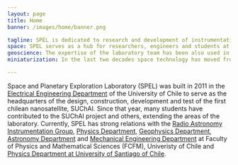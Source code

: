 ```yaml
---
layout: page
title: Home
banner: /images/home/banner.png

tagline: SPEL is dedicated to research and development of instrumentation for the geosciences.
space: SPEL serves as a hub for researchers, engineers and students at University of Chile (UCH) and University of Santiago of Chile (USACH) to collaborate on space physics and space instrumentation. Highlighted activities are related to ionospheric modeling and simulation, small satellites development (Femto, pico and nanosatellites) and space instrumentation (Magnetometers, Langmuir Probes).
geoscience: The expertise of the laboratory team has been also used in multiple geoscientific initiatives. In particular, SPEL is collaborating with different initiatives of the Geophysics Department at UCH related to atmospheric and seismic measurements. 
miniaturization: In the last two decades space technology has moved from a multi goal, large and expensive approach to a Faster-Better-Cheaper approach for space missions. Following that trend, SPEL has been working on methodologies that allow simplify missions (technically and organizationally) and reduce costs. In this area, it has been exploring two lines of action distributed measuring (sensor networks) and miniaturization of systems (less space, weight and power consumption).

---
```


Space and Planetary Exploration Laboratory (SPEL) was built in 2011 in the <a href="http://www.die.uchile.cl/">Electrical Engineering Department</a> of the University of Chile to serve as the headquarters of the design, construction, development and test of the first chilean nanosatellite, SUChAI. Since that year, many students have contributed to the SUChAI project and others, extending the areas of the laboratory. Currently, SPEL has strong relations with the <a href="http://www.raig.uchile.cl/">Radio Astronomy Instrumentation Group</a>, <a href="http://www.dfi.uchile.cl/">Physics Department</a>, <a href="http://www.dgf.uchile.cl/">Geophysics Department</a>, <a href="http://www.das.uchile.cl/">Astronomy Department</a> and <a href="http://www.dimec.uchile.cl/">Mechanical Engineering Department</a> at Faculty of Physics and Mathematical Sciences (FCFM), Univeristy of Chile and <a href="http://fisica.usach.cl/">Physics Department at University of Santiago of Chile</a>.
 
